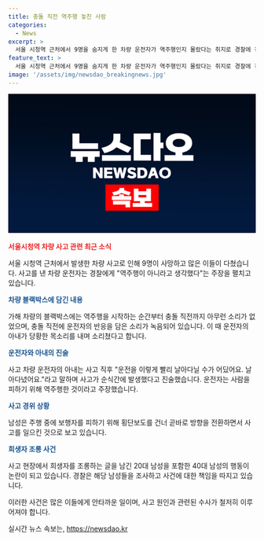 ```yaml
---
title: 충돌 직전 역주행 놓친 사람
categories:
  - News
excerpt: >
  서울 시청역 근처에서 9명을 숨지게 한 차량 운전자가 역주행인지 몰랐다는 취지로 경찰에 진술한 것으로 전해졌습니다. 사고 차량 블랙박스에는 역주행을 시작할 때는 아무 소리도 없다가 충돌 직전에야 놀라는 소리가 담겼는데, 이에 대한 운전자의 아내의 진술도 이슈가 되고 있습니다. 또한, 사고 현장에 희생자를 조롱하는 글을 남긴 남성들이 경찰에 의해 입건되는 등 논란이 계속되고 있습니다.
feature_text: >
  서울 시청역 근처에서 9명을 숨지게 한 차량 운전자가 역주행인지 몰랐다는 취지로 경찰에 진술한 것으로 전해졌습니다. 사고 차량 블랙박스에는 역주행을 시작할 때는 아무 소리도 없다가 충돌 직전에야 놀라는 소리가 담겼는데, 이에 대한 운전자의 아내의 진술도 이슈가 되고 있습니다. 또한, 사고 현장에 희생자를 조롱하는 글을 남긴 남성들이 경찰에 의해 입건되는 등 논란이 계속되고 있습니다.
image: '/assets/img/newsdao_breakingnews.jpg'
---
```


<p><img src="/assets/img/newsdao_breakingnews.jpg" alt="flaretime 속보" /></p>

<p><b><span style="color: #ee2323;">서울시청역 차량 사고 관련 최근 소식</span></b></p>

<p>서울 시청역 근처에서 발생한 차량 사고로 인해 9명이 사망하고 많은 이들이 다쳤습니다. 사고를 낸 차량 운전자는 경찰에게 "역주행이 아니라고 생각했다"는 주장을 펼치고 있습니다. </p>

<p><b><span style="color: #1a5490;">차량 블랙박스에 담긴 내용</span></b></p>

<p>가해 차량의 블랙박스에는 역주행을 시작하는 순간부터 충돌 직전까지 아무런 소리가 없었으며, 충돌 직전에 운전자의 반응을 담은 소리가 녹음되어 있습니다. 이 때 운전자의 아내가 당황한 목소리를 내며 소리쳤다고 합니다.</p>

<p><b><span style="color: #1a5490;">운전자와 아내의 진술</span></b></p>

<p>사고 차량 운전자의 아내는 사고 직후 "운전을 이렇게 빨리 날아다닐 수가 어딨어요. 날아다녔어요."라고 말하며 사고가 순식간에 발생했다고 진술했습니다. 운전자는 사람을 피하기 위해 역주행한 것이라고 주장했습니다.</p>

<p><b><span style="color: #1a5490;">사고 경위 상황</span></b></p>

<p>남성은 주행 중에 보행자를 피하기 위해 횡단보도를 건너 곧바로 방향을 전환하면서 사고를 일으킨 것으로 보고 있습니다.</p>

<p><b><span style="color: #1a5490;">희생자 조롱 사건</span></b></p>

<p>사고 현장에서 희생자를 조롱하는 글을 남긴 20대 남성을 포함한 40대 남성의 행동이 논란이 되고 있습니다. 경찰은 해당 남성들을 조사하고 사건에 대한 책임을 따지고 있습니다.</p>

<p>이러한 사건은 많은 이들에게 안타까운 일이며, 사고 원인과 관련된 수사가 철저히 이루어져야 합니다.</p>
실시간 뉴스 속보는, <a href="https://newsdao.kr" rel="dofollow">https://newsdao.kr</a>


